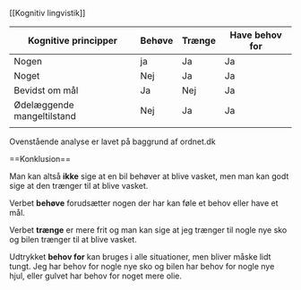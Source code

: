 [[Kognitiv lingvistik]]

| Kognitive principper               | Behøve | Trænge | Have behov for |
| -------------------------- | ------ | ------ | -------------- |
| Nogen                      | ja     | Ja     | Ja             |
| Noget                      | Nej    | Ja     | Ja             |
| Bevidst om mål             | Ja     | Nej    | Ja             |
| Ødelæggende mangeltilstand | Nej    | Ja     | Ja             |
|                            |        |        |                |
Ovenstående analyse er lavet på baggrund af ordnet.dk

==Konklusion== 

Man kan altså **ikke** sige at en bil behøver at blive vasket, men man kan godt sige at den trænger til at blive vasket.

Verbet **behøve** forudsætter nogen der har kan føle et behov eller have et mål.

Verbet **trænge** er mere frit og man kan sige at jeg trænger til nogle nye sko og bilen trænger til at blive vasket.

Udtrykket **behov for** kan bruges i alle situationer, men bliver måske lidt tungt. Jeg har behov for nogle nye sko og bilen har behov for nogle nye hjul, eller gulvet har behov for noget mere olie. 
